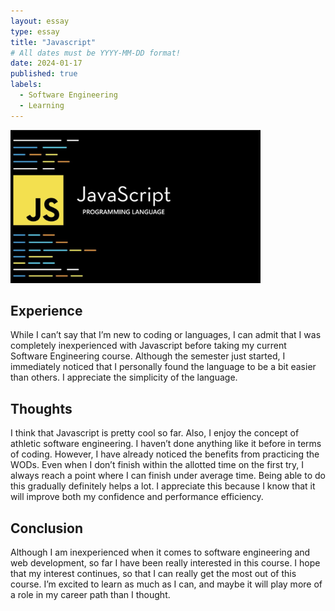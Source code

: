 ```yaml
---
layout: essay
type: essay
title: "Javascript"
# All dates must be YYYY-MM-DD format!
date: 2024-01-17
published: true
labels:
  - Software Engineering
  - Learning
---
```


<img width="400px" class="rounded float-start pe-4" src="../img/javascript.png">

## Experience

While I can’t say that I’m new to coding or languages, I can admit that I was completely inexperienced with Javascript before taking my current Software Engineering course. Although the semester just started,  I immediately noticed that I personally found the language to be a bit easier than others.  I appreciate the simplicity of the language.  

## Thoughts
I think that Javascript is pretty cool so far. Also, I enjoy the concept of athletic software engineering. I haven’t done anything like it before in terms of coding. However, I have already noticed the benefits from practicing the WODs. Even when I don’t finish within the allotted time on the first try, I always reach a point where I can finish under average time. Being able to do this gradually definitely helps a lot. I appreciate this because I know that it will improve both my confidence and performance efficiency. 

## Conclusion

Although I am inexperienced when it comes to software engineering and web development, so far I have been really interested in this course. I hope that my interest continues, so that I can really get the most out of this course. I’m excited to learn as much as I can, and maybe it will play more of a role in my career path than I thought.
